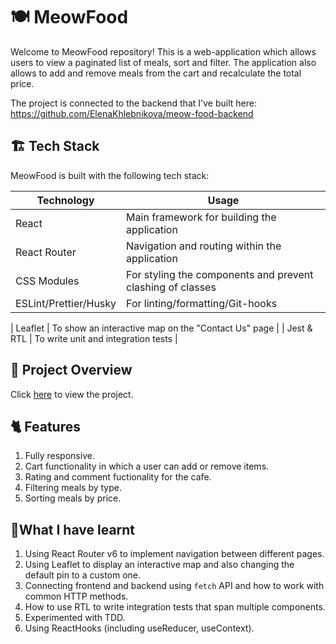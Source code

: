 # 🍽️ MeowFood

Welcome to MeowFood repository! This is a web-application which allows users to view a paginated list of meals, sort and filter.
The application also allows to add and remove meals from the cart and recalculate the total price. 


The project is connected to the backend that I've built here: https://github.com/ElenaKhlebnikova/meow-food-backend

## 🏗️ Tech Stack

MeowFood is built with the following tech stack:

| Technology                                                          | Usage                                                                                                          |
| ------------------------------------------------------------------- | -------------------------------------------------------------------------------------------------------------- |
| React                                     | Main framework for building the application         |
| React Router                                    |Navigation and routing within the application |
| CSS Modules                           | For styling the components and prevent clashing of classes                                    |
| ESLint/Prettier/Husky                                 | For linting/formatting/Git-hooks                                      |
                                                           
| Leaflet                    | To show an interactive map on the "Contact Us" page                                 |
| Jest & RTL                                  | To write unit and integration tests                                          |
                                                              

## 👀 Project Overview

Click  [here](https://dashing-cupcake-30c83a.netlify.app) to view the project.

## 🐈 Features 

1. Fully responsive.
2. Cart functionality in which a user can add or remove items. 
3. Rating and comment fuctionality for the cafe.
4. Filtering meals by type. 
5. Sorting meals by price. 


## 📖What I have learnt
1. Using React Router v6 to implement navigation between different pages.
2. Using Leaflet to display an interactive map and also changing the default pin to a custom one.
3. Connecting frontend and backend using `fetch` API and how to work with common HTTP methods.
4. How to use RTL to write integration tests that span multiple components.
5. Experimented with TDD.
6. Using ReactHooks (including useReducer, useContext).

